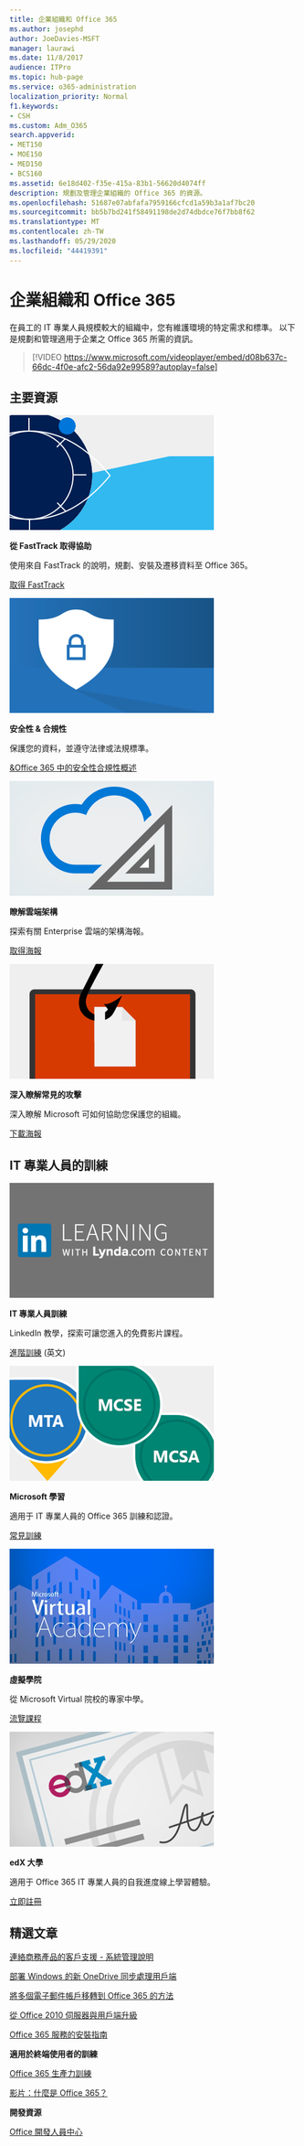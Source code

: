 ```yaml
---
title: 企業組織和 Office 365
ms.author: josephd
author: JoeDavies-MSFT
manager: laurawi
ms.date: 11/8/2017
audience: ITPro
ms.topic: hub-page
ms.service: o365-administration
localization_priority: Normal
f1.keywords:
- CSH
ms.custom: Adm_O365
search.appverid:
- MET150
- MOE150
- MED150
- BCS160
ms.assetid: 6e18d402-f35e-415a-83b1-56620d4074ff
description: 規劃及管理企業組織的 Office 365 的資源。
ms.openlocfilehash: 51687e07abfafa7959166cfcd1a59b3a1af7bc20
ms.sourcegitcommit: bb5b7bd241f58491198de2d74dbdce76f7bb8f62
ms.translationtype: MT
ms.contentlocale: zh-TW
ms.lasthandoff: 05/29/2020
ms.locfileid: "44419391"
---
```

# <a name="enterprise-organizations-and-office-365"></a>企業組織和 Office 365

在員工的 IT 專業人員規模較大的組織中，您有維護環境的特定需求和標準。 以下是規劃和管理適用于企業之 Office 365 所需的資訊。
  

> [!VIDEO https://www.microsoft.com/videoplayer/embed/d08b637c-66dc-4f0e-afc2-56da92e99589?autoplay=false]
  
## <a name="key-resources"></a>主要資源

![構思的 FastTrack 眼睛符號](media/263443cf-d8bd-460b-ac46-a08323551f3f.png)
  
 **從 FastTrack 取得協助**
  
使用來自 FastTrack 的說明，規劃、安裝及遷移資料至 Office 365。
  
[取得 FastTrack](https://go.microsoft.com/fwlink/?linkid=238431)
  
![安全性和合規性符號](media/f96c2cdf-d151-4f44-bb11-20bb7f366a21.png)
  
 **安全性 &amp; 合規性**
  
保護您的資料，並遵守法律或法規標準。
  
[&amp;Office 365 中的安全性合規性概述](https://support.office.com/article/dcb83b2c-ac66-4ced-925d-50eb9698a0b2)
  
![雲端和架構符號](media/2850ac8d-4c99-4825-869e-83724c4ef54e.png)
  
 **瞭解雲端架構**
  
探索有關 Enterprise 雲端的架構海報。
  
[取得海報](https://aka.ms/cloudarch)
  
[![在螢幕上 snagging 檔的魚掛鉤（網路釣魚攻擊）](media/dc32a996-623a-400c-9b7a-ed1b89a56948.png)](https://aka.ms/commonattacks)
  
 **深入瞭解常見的攻擊**
  
深入瞭解 Microsoft 可如何協助您保護您的組織。
  
[下載海報](https://aka.ms/commonattacks)
  
## <a name="training-for-it-pros"></a>IT 專業人員的訓練

![LinkedIn 教育版的 IT 專業人員訓練](media/b951eac7-9d99-42b5-86a3-3058a6445077.png)
  
 **IT 專業人員訓練**
  
LinkedIn 教學，探索可讓您進入的免費影片課程。
  
[進階訓練](https://support.office.com/article/68cc9b95-0bdc-491e-a81f-ee70b3ec63c5.aspx) (英文)
  
![Microsoft 學習認證： MTA、MCSE、MCSA](media/8eab3b6a-5aff-423c-9c57-fd078fdebca8.png)
  
 **Microsoft 學習**
  
適用于 IT 專業人員的 Office 365 訓練和認證。
  
[常見訓練](https://go.microsoft.com/fwlink/?linkid=826247)
  
![Microsoft Virtual 院校](media/1bced083-acd6-4705-9f22-22009166a5d7.png)
  
 **虛擬學院**
  
從 Microsoft Virtual 院校的專家中學。
  
[流覽課程](https://go.microsoft.com/fwlink/?linkid=826248)
  
![edX 大學憑證](media/c52ff863-94fa-4d6e-b91f-f9057956a7b0.png)
  
 **edX 大學**
  
適用于 Office 365 IT 專業人員的自我進度線上學習體驗。
  
[立即註冊](https://go.microsoft.com/fwlink/?linkid=852994)
  
## <a name="featured-articles"></a>精選文章

[連絡商務產品的客戶支援 - 系統管理說明](https://support.office.com/article/32a17ca7-6fa0-4870-8a8d-e25ba4ccfd4b)
  
[部署 Windows 的新 OneDrive 同步處理用戶端](https://support.office.com/article/3f3a511c-30c6-404a-98bf-76f95c519668)
  
[將多個電子郵件帳戶移轉到 Office 365 的方法](https://support.office.com/article/0a4913fe-60fb-498f-9155-a86516418842)
  
[從 Office 2010 伺服器與用戶端升級](upgrade-from-office-2010-servers-and-products.md)
  
[Office 365 服務的安裝指南](setup-guides-for-office-365.md)
  
 **適用於終端使用者的訓練**
  
[Office 365 生產力訓練](https://support.office.com/article/af07cb6b-980d-4f33-8599-322582767408)
  
[影片：什麼是 Office 365？](https://support.office.com/article/847caf12-2589-452c-8aca-1c009797678b)
  
 **開發資源**
  
[Office 開發人員中心](https://go.microsoft.com/fwlink/?linkid=615418)
  

